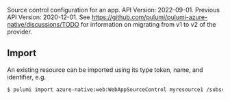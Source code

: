 Source control configuration for an app.
API Version: 2022-09-01.
Previous API Version: 2020-12-01. See https://github.com/pulumi/pulumi-azure-native/discussions/TODO for information on migrating from v1 to v2 of the provider.
## Import

An existing resource can be imported using its type token, name, and identifier, e.g.

```sh
$ pulumi import azure-native:web:WebAppSourceControl myresource1 /subscriptions/{subscriptionId}/resourceGroups/{resourceGroupName}/providers/Microsoft.Web/sites/{name}/sourcecontrols/web 
```
